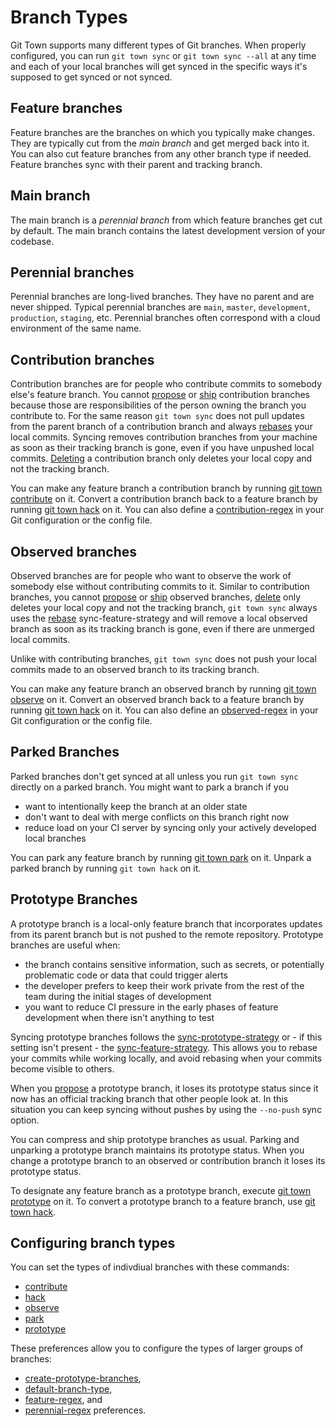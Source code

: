 # Branch Types

Git Town supports many different types of Git branches. When properly
configured, you can run `git town sync` or `git town sync --all` at any time and
each of your local branches will get synced in the specific ways it's supposed
to get synced or not synced.

## Feature branches

Feature branches are the branches on which you typically make changes. They are
typically cut from the _main branch_ and get merged back into it. You can also
cut feature branches from any other branch type if needed. Feature branches sync
with their parent and tracking branch.

## Main branch

The main branch is a _perennial branch_ from which feature branches get cut by
default. The main branch contains the latest development version of your
codebase.

## Perennial branches

Perennial branches are long-lived branches. They have no parent and are never
shipped. Typical perennial branches are `main`, `master`, `development`,
`production`, `staging`, etc. Perennial branches often correspond with a cloud
environment of the same name.

## Contribution branches

Contribution branches are for people who contribute commits to somebody else's
feature branch. You cannot [propose](commands/propose.md) or
[ship](commands/ship.md) contribution branches because those are
responsibilities of the person owning the branch you contribute to. For the same
reason `git town sync` does not pull updates from the parent branch of a
contribution branch and always
[rebases](preferences/sync-feature-strategy.md#rebase) your local commits.
Syncing removes contribution branches from your machine as soon as their
tracking branch is gone, even if you have unpushed local commits.
[Deleting](commands/delete.md) a contribution branch only deletes your local
copy and not the tracking branch.

You can make any feature branch a contribution branch by running
[git town contribute](commands/contribute.md) on it. Convert a contribution
branch back to a feature branch by running [git town hack](commands/hack.md) on
it. You can also define a
[contribution-regex](preferences/contribution-regex.md) in your Git
configuration or the config file.

## Observed branches

Observed branches are for people who want to observe the work of somebody else
without contributing commits to it. Similar to contribution branches, you cannot
[propose](commands/propose.md) or [ship](commands/ship.md) observed branches,
[delete](commands/delete.md) only deletes your local copy and not the tracking
branch, `git town sync` always uses the
[rebase](preferences/sync-feature-strategy.md#rebase) sync-feature-strategy and
will remove a local observed branch as soon as its tracking branch is gone, even
if there are unmerged local commits.

Unlike with contributing branches, `git town sync` does not push your local
commits made to an observed branch to its tracking branch.

You can make any feature branch an observed branch by running
[git town observe](commands/observe.md) on it. Convert an observed branch back
to a feature branch by running [git town hack](commands/hack.md) on it. You can
also define an [observed-regex](preferences/observed-regex.md) in your Git
configuration or the config file.

## Parked Branches

Parked branches don't get synced at all unless you run `git town sync` directly
on a parked branch. You might want to park a branch if you

- want to intentionally keep the branch at an older state
- don't want to deal with merge conflicts on this branch right now
- reduce load on your CI server by syncing only your actively developed local
  branches

You can park any feature branch by running [git town park](commands/park.md) on
it. Unpark a parked branch by running `git town hack` on it.

## Prototype Branches

A prototype branch is a local-only feature branch that incorporates updates from
its parent branch but is not pushed to the remote repository. Prototype branches
are useful when:

- the branch contains sensitive information, such as secrets, or potentially
  problematic code or data that could trigger alerts
- the developer prefers to keep their work private from the rest of the team
  during the initial stages of development
- you want to reduce CI pressure in the early phases of feature development when
  there isn't anything to test

Syncing prototype branches follows the
[sync-prototype-strategy](preferences/sync-prototype-strategy.md) or - if this
setting isn't present - the
[sync-feature-strategy](preferences/sync-feature-strategy.md). This allows you
to rebase your commits while working locally, and avoid rebasing when your
commits become visible to others.

When you [propose](commands/propose.md) a prototype branch, it loses its
prototype status since it now has an official tracking branch that other people
look at. In this situation you can keep syncing without pushes by using the
`--no-push` sync option.

You can compress and ship prototype branches as usual. Parking and unparking a
prototype branch maintains its prototype status. When you change a prototype
branch to an observed or contribution branch it loses its prototype status.

To designate any feature branch as a prototype branch, execute
[git town prototype](commands/prototype.md) on it. To convert a prototype branch
to a feature branch, use [git town hack](commands/hack.md).

## Configuring branch types

You can set the types of indivdiual branches with these commands:

- [contribute](commands/contribute.md)
- [hack](commands/hack.md)
- [observe](commands/observe.md)
- [park](commands/park.md)
- [prototype](commands/prototype.md)

These preferences allow you to configure the types of larger groups of branches:

- [create-prototype-branches](preferences/create-prototype-branches.md),
- [default-branch-type](preferences/default-branch-type.md),
- [feature-regex](preferences/feature-regex.md), and
- [perennial-regex](preferences/perennial-regex.md) preferences.
